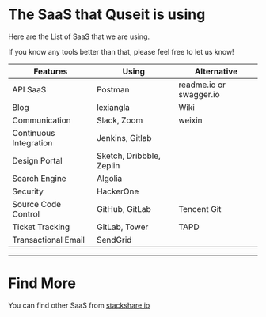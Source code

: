 # The SaaS that Quseit is using

Here are the List of SaaS that we are using.

If you know any tools better than that, please feel free to let us know!

Features | Using | Alternative
--- | --- | ---
API SaaS | Postman | readme.io or swagger.io
Blog | lexiangla | Wiki
Communication | Slack, Zoom | weixin
Continuous Integration | Jenkins, Gitlab |
Design Portal | Sketch, Dribbble, Zeplin |
Search Engine | Algolia |
Security | HackerOne |
Source Code Control | GitHub, GitLab | Tencent Git 
Ticket Tracking | GitLab, Tower | TAPD
Transactional Email | SendGrid | 

--- 
# Find More

You can find other SaaS from [stackshare.io](http://stackshare.io/categories)
